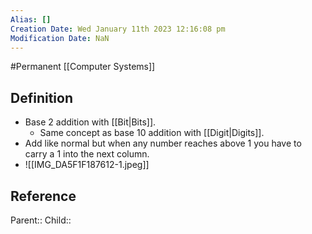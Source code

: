 ```yaml
---
Alias: []
Creation Date: Wed January 11th 2023 12:16:08 pm 
Modification Date: NaN
---
```

#Permanent [[Computer Systems]]

## Definition
- Base 2 addition with [[Bit|Bits]].
	- Same concept as base 10 addition with [[Digit|Digits]].
- Add like normal but when any number reaches above 1 you have to carry a 1 into the next column.
- ![[IMG_DA5F1F187612-1.jpeg]]


## Reference
Parent:: 
Child::
